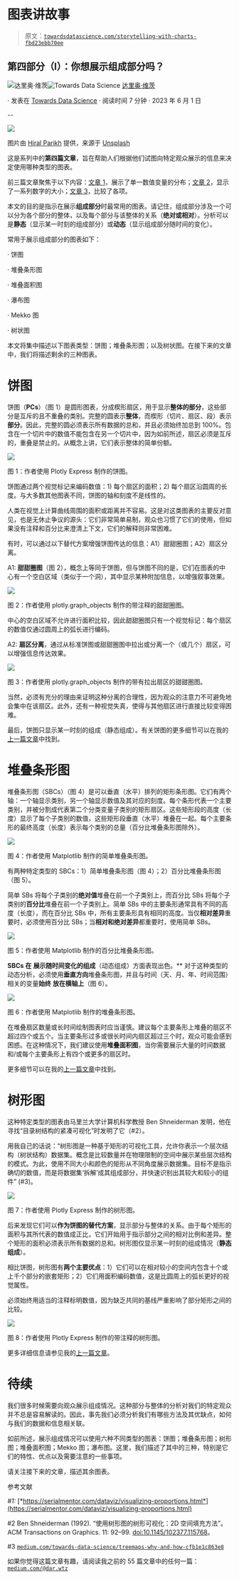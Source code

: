 # 图表讲故事

> 原文：[`towardsdatascience.com/storytelling-with-charts-fbd23ebb70ee`](https://towardsdatascience.com/storytelling-with-charts-fbd23ebb70ee)

## 第四部分（I）：你想展示组成部分吗？

[](https://medium.com/@dar.wtz?source=post_page-----fbd23ebb70ee--------------------------------)![达里奥·维茨](https://medium.com/@dar.wtz?source=post_page-----fbd23ebb70ee--------------------------------)[](https://towardsdatascience.com/?source=post_page-----fbd23ebb70ee--------------------------------)![Towards Data Science](https://towardsdatascience.com/?source=post_page-----fbd23ebb70ee--------------------------------) [达里奥·维茨](https://medium.com/@dar.wtz?source=post_page-----fbd23ebb70ee--------------------------------)

· 发表在 [Towards Data Science](https://towardsdatascience.com/?source=post_page-----fbd23ebb70ee--------------------------------) · 阅读时间 7 分钟 · 2023 年 6 月 1 日

--

![](img/7e1fa8f5fdac66c4700d609cc86e876c.png)

图片由 [Hiral Parikh](https://unsplash.com/@hiral_parikh98?utm_source=medium&utm_medium=referral) 提供，来源于 [Unsplash](https://unsplash.com/?utm_source=medium&utm_medium=referral)

这是系列中的**第四篇文章**，旨在帮助人们根据他们试图向特定观众展示的信息来决定使用哪种类型的图表。

前三篇文章聚焦于以下内容：[文章 1](https://medium.com/towards-data-science/storytelling-with-charts-23dd41096721)，展示了单一数值变量的分布；[文章 2](https://medium.com/towards-data-science/storytelling-with-charts-dae59034f60)，显示了一系列数字的大小；[文章 3](https://medium.com/towards-data-science/storytelling-with-charts-c59c52c49871)，比较了各项。

本文的目的是指示在展示**组成部分**时最常用的图表。请记住，组成部分涉及一个可以分为各个部分的整体，以及每个部分与该整体的关系（**绝对或相对**）。分析可以是**静态**（显示某一时刻的组成部分）或**动态**（显示组成部分随时间的变化）。

常用于展示组成部分的图表如下：

· 饼图

· 堆叠条形图

· 堆叠面积图

· 瀑布图

· Mekko 图

· 树状图

本文将集中描述以下图表类型：饼图；堆叠条形图；以及树状图。在接下来的文章中，我们将描述剩余的三种图表。

# **饼图**

饼图（**PCs**）（图 1）是圆形图表，分成楔形扇区，用于显示**整体的部分**，这些部分是互斥的且不重叠的类别。完整的圆表示**整体**，而楔形（切片、扇区、段）表示**部分**。因此，完整的圆必须表示所有数据的总和，并且必须始终加总到 100%。包含在一个切片中的数值不能包含在另一个切片中，因为如前所述，扇区必须是互斥的，重叠是禁止的。从概念上讲，它们表示整体的简单份额。

![](img/8efbed0bd06b67e1a22b229df85b508b.png)

图 1：作者使用 Plotly Express 制作的饼图。

饼图通过两个视觉标记来编码数值：1) 每个扇区的面积；2) 每个扇区沿圆周的长度。与大多数其他图表不同，饼图的轴和刻度不是线性的。

人类在视觉上计算曲线周围的面积或距离并不容易。这是对这类图表的主要反对意见，也是无休止争议的源头：它们非常简单易制，观众也习惯了它们的使用，但如果没有注释和百分比来澄清上下文，它们的解释则非常困难。

有时，可以通过以下替代方案增强饼图传达的信息：A1）甜甜圈图；A2）扇区分离。

A1: **甜甜圈图**（图 2），概念上等同于饼图，但与饼图不同的是，它们在图表的中心有一个空白区域（类似于一个洞），其中显示某种附加信息，以增强叙事效果。

![](img/35007673d664a1965a30a928ebed4109.png)

图 2：作者使用 plotly.graph_objects 制作的带注释的甜甜圈图。

中心的空白区域不允许进行面积比较，因此甜甜圈图只有一个视觉标记：每个扇区的数值仅通过圆周上的弧长进行编码。

A2: **扇区分离**，通过从标准饼图或甜甜圈图中拉出或分离一个（或几个）扇区，可以增强信息传达效果。

![](img/7abfc38cba203b2937f6aaaded76dab3.png)

图 3：作者使用 plotly.graph_objects 制作的带有拉出扇区的甜甜圈图。

当然，必须有充分的理由来证明这种分离的合理性，因为观众的注意力不可避免地会集中在该扇区。此外，还有一种视觉失真，使得与其他扇区进行直接比较变得困难。

最后，饼图只显示某一时刻的组成（静态组成）。有关饼图的更多细节可以在我的[上一篇文章](https://medium.com/towards-data-science/pie-donut-charts-with-plotly-d5524a60295b)中找到。

# **堆叠条形图**

堆叠条形图（SBCs）（图 4）是可以垂直（水平）排列的矩形条形图。它们有两个轴：一个轴显示类别，另一个轴显示数值及其对应的刻度。每个条形代表一个主要类别，并被分割成代表第二个分类变量子类别的矩形扇区。这些矩形段的高度（长度）显示了每个子类别的数值，这些矩形段垂直（水平）堆叠在一起。每个主要条形的最终高度（长度）表示每个类别的总量（百分比堆叠条形图除外）。

![](img/d35f1145936d09a4ac1f61b5847952fd.png)

图 4：作者使用 Matplotlib 制作的简单堆叠条形图。

有两种特定类型的 SBCs：1）简单堆叠条形图（图 4）；2）百分比堆叠条形图（图 5）。

简单 SBs 将每个子类别的**绝对值**堆叠在前一个子类别上，而百分比 SBs 将每个子类别的**百分比**堆叠在前一个子类别上。简单 SBs 中的主要条形通常具有不同的高度（长度），而在百分比 SBs 中，所有主要条形具有相同的高度。当仅**相对差异**重要时，必须使用百分比 SBs；当**相对和绝对差异**都重要时，使用简单 SBs。

![](img/d737e340fef6fedf1b44400c5ba925f4.png)

图 5：作者使用 Matplotlib 制作的百分比堆叠条形图。

**SBCs 在** **展示随时间变化的组成**（动态组成）方面表现出色。** 对于这种类型的动态分析，必须使用**垂直方向**堆叠条形图，并且与时间（天、月、年、时间范围）相关的变量**始终** **放在横轴上**（图 6）。

![](img/b4c2dd9942ee013dfc4273e438c7926a.png)

图 6：作者使用 Matplotlib 制作的堆叠条形图。

在堆叠扇区数量或长时间绘制图表时应当谨慎。建议每个主要条形上堆叠的扇区不超过四个或五个。当主要条形过多或很长时间内扇区超过三个时，观众可能会感到困惑。在这种情况下，我们建议使用**堆叠面积图**，当你需要展示大量的时间数据和/或每个主要条形上有四个或更多的扇区时。

更多细节可以在我的[上一篇文章](https://medium.com/towards-data-science/stacked-bar-graphs-why-how-f1b68a7454b7)中找到。

# **树形图**

这种特定类型的图表由马里兰大学计算机科学教授 Ben Shneiderman 发明，他在寻找“目录树结构的紧凑可视化”时发明了它（#2）。

用我自己的话说：“树形图是一种基于矩形的可视化工具，允许你表示一个层次结构（树状结构）数据集。概念是比较数量并在物理限制的空间中展示某些层次结构的模式。为此，使用不同大小和颜色的矩形从不同角度展示数据集。目标不是指示确切的数值，而是将数据集‘拆解’成其组成部分，并快速识别出其较大和较小的组件” (#3)。

![](img/c6af931a963612842ff7665042ab9590.png)

图 7：作者使用 Plotly Express 制作的树形图。

后来发现它们可以**作为饼图的替代方案**，显示部分与整体的关系。由于每个矩形的面积与其所代表的数值成正比，它们开始用于指示部分之间的相对比例和差异。整个矩形的面积必须表示所有数据的总和。树形图仅显示某一时刻的组成情况（**静态组成**）。

相比饼图，树形图有**两个主要优点**：1）它们可以在相对较小的空间内包含十个或上千个部分的嵌套矩形；2）它们用面积编码数值，这是比圆周上的弧长更好的视觉属性。

必须始终用适当的注释标明数值，因为缺乏共同的基线严重影响了部分矩形之间的比较。

![](img/c2af12aef4ba596ed6df71a012e6cae0.png)

图 8：作者使用 Plotly Express 制作的带注释的树形图。

更多详细信息请参见我的[上一篇文章](https://medium.com/towards-data-science/treemaps-why-and-how-cfb1e1c863e8)。

# **待续**

我们很多时候需要向观众展示组成情况。这种部分与整体的分析对我们的特定观众并不总是容易解读的。因此，事先我们必须分析我们有哪些方法及其优缺点，如何与我们的数据和信息相关联。

如前所述，展示组成情况可以使用六种不同类型的图表：饼图；堆叠条形图；树形图；堆叠面积图；Mekko 图；瀑布图。这里，我们描述了其中的三种，特别是它们的特性、优点以及需要注意的一些事项。

请关注接下来的文章，描述其余图表。

参考文献

*#1:* [*https://serialmentor.com/dataviz/visualizing-proportions.html*](https://serialmentor.com/dataviz/visualizing-proportions.html)

#2 Ben Shneiderman (1992). “使用树形图的树形可视化：2D 空间填充方法”。ACM Transactions on Graphics. 11: 92–99\. [doi:10.1145/102377.115768](https://doi.org/10.1145%2F102377.115768)。

#3 [`medium.com/towards-data-science/treemaps-why-and-how-cfb1e1c863e8`](https://medium.com/towards-data-science/treemaps-why-and-how-cfb1e1c863e8)

如果你觉得这篇文章有趣，请阅读我之前的 55 篇文章中的任何一篇：[`medium.com/@dar.wtz`](https://medium.com/@dar.wtz)
